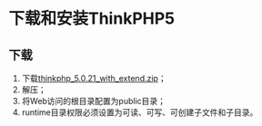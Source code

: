 # 下载和安装ThinkPHP5

## 下载

1. 下载[thinkphp_5.0.21_with_extend.zip](http://www.thinkphp.cn/download/1241.html "thinkphp_5.0.21_with_extend.zip")；
2. 解压；
3. 将Web访问的根目录配置为public目录；
4. runtime目录权限必须设置为可读、可写、可创建子文件和子目录。

